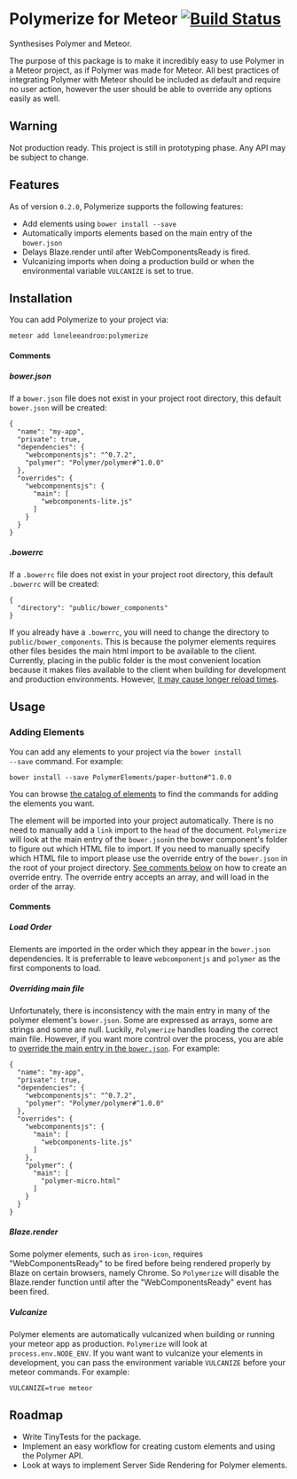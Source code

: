 # Polymerize for Meteor [![Build Status](https://travis-ci.org/loneleeandroo/meteor-polymerize.svg)](https://travis-ci.org/loneleeandroo/meteor-polymerize)
Synthesises Polymer and Meteor.

The purpose of this package is to make it incredibly easy to use Polymer in a Meteor project, as if Polymer was made for Meteor.
All best practices of integrating Polymer with Meteor should be included as default and require no user action, however the user
should be able to override any options easily as well.

## Warning
Not production ready. This project is still in prototyping phase. Any API may be subject to change.

## Features
As of version <code>0.2.0</code>, Polymerize supports the following features:
* Add elements using <code>bower install --save</code>
* Automatically imports elements based on the main entry of the <code>bower.json</code>
* Delays Blaze.render until after WebComponentsReady is fired.
* Vulcanizing imports when doing a production build or when the environmental variable <code>VULCANIZE</code> is set to true.

## Installation
You can add Polymerize to your project via:
```
meteor add loneleeandroo:polymerize
```
#### Comments
##### bower.json
If a <code>bower.json</code> file does not exist in your project root directory, this default <code>bower.json</code> will be created:
```
{
  "name": "my-app",
  "private": true,
  "dependencies": {
    "webcomponentsjs": "^0.7.2",
    "polymer": "Polymer/polymer#^1.0.0"
  },
  "overrides": {
    "webcomponentsjs": {
      "main": [
        "webcomponents-lite.js"
      ]
    }
  }
}
```
##### .bowerrc
If a <code>.bowerrc</code> file does not exist in your project root directory, this default <code>.bowerrc</code> will be created:
```
{
  "directory": "public/bower_components"
}
```
If you already have a <code>.bowerrc</code>, you will need to change the directory to <code>public/bower_components</code>. This is because the polymer elements requires other files besides the main html import to be available to the client. Currently, placing in the public folder is the most convenient location because it makes files available to the client when building for development and production environments. However, [it may cause longer reload times](https://github.com/meteor/meteor/issues/3373#issuecomment-68172647).

## Usage
### Adding Elements
You can add any elements to your project via the <code>bower install --save</code> command. For example:
```
bower install --save PolymerElements/paper-button#^1.0.0
```

You can browse [the catalog of elements](https://elements.polymer-project.org/) to find the commands for adding the elements you want.

The element will be imported into your project automatically. There is no need to manually add a <code>link</code> import to the <code>head</code> of the document. 
<code>Polymerize</code> will look at the main entry of the <code>bower.json</code>in the bower component's folder to figure out which HTML file to import. 
If you need to manually specify which HTML file to import please use the override entry of the <code>bower.json</code> in the root of your project directory. [See comments below](#overriding-main-file) on how to create an override entry.
The override entry accepts an array, and will load in the order of the array.

#### Comments
##### Load Order
Elements are imported in the order which they appear in the <code>bower.json</code> dependencies. It is preferrable to leave <code>webcomponentjs</code> and <code>polymer</code> as the first components to load.

##### Overriding main file
Unfortunately, there is inconsistency with the main entry in many of the polymer element's <code>bower.json</code>. Some are expressed as arrays, some are strings and some are null. Luckily, <code>Polymerize</code> handles loading the correct main file. However, if you want more control over the process, you are able to [override the main entry in the <code>bower.json</code>](https://github.com/mquandalle/meteor-bower/pull/54). For example:
```
{
  "name": "my-app",
  "private": true,
  "dependencies": {
    "webcomponentsjs": "^0.7.2",
    "polymer": "Polymer/polymer#^1.0.0"
  },
  "overrides": {
    "webcomponentsjs": {
      "main": [
        "webcomponents-lite.js"
      ]
    },
    "polymer": {
      "main": [
        "polymer-micro.html"
      ]
    }
  }
}
```

##### Blaze.render
Some polymer elements, such as <code>iron-icon</code>, requires "WebComponentsReady" to be fired before being rendered properly by Blaze on certain browsers, namely Chrome. So <code>Polymerize</code> will disable the Blaze.render function until after the "WebComponentsReady" event has been fired.

##### Vulcanize
Polymer elements are automatically vulcanized when building or running your meteor app as production. <code>Polymerize</code> will look at <code>process.env.NODE_ENV</code>. 
If you want want to vulcanize your elements in development, you can pass the environment variable <code>VULCANIZE</code> before your meteor commands. For example:
```
VULCANIZE=true meteor
```

## Roadmap
* Write TinyTests for the package.
* Implement an easy workflow for creating custom elements and using the Polymer API.
* Look at ways to implement Server Side Rendering for Polymer elements. 
